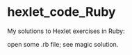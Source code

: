 # hexlet_code_Ruby

My solutions to Hexlet exercises in Ruby:

open some .rb file;
see magic solution.
